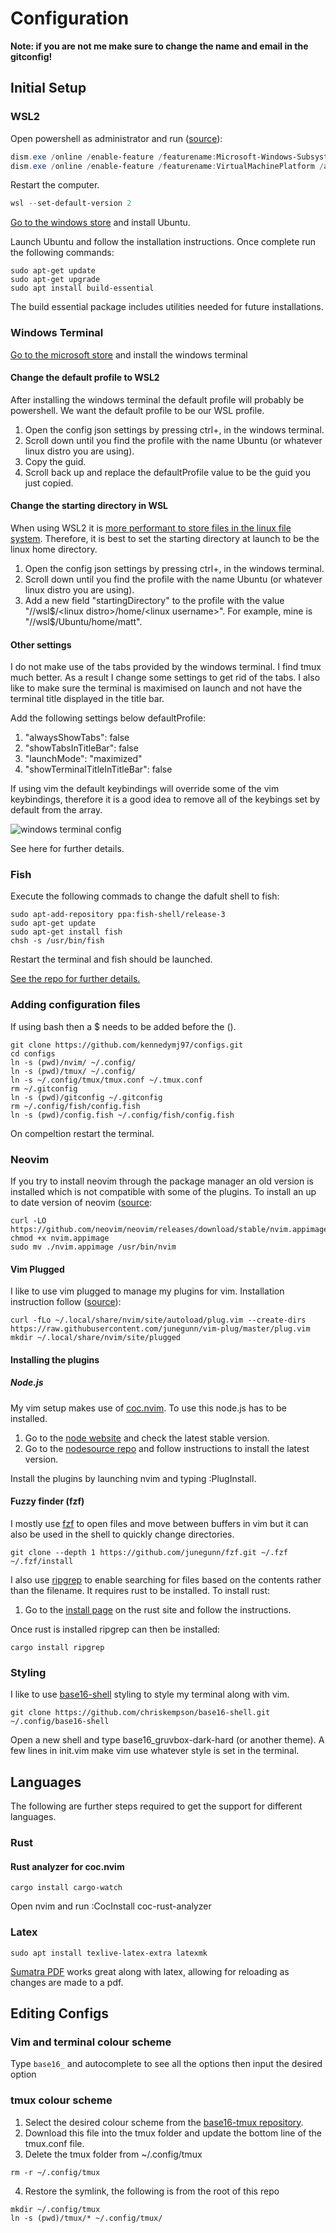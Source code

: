 # Configuration
**Note: if you are not me make sure to change the name and email in the gitconfig!**

## Initial Setup

### WSL2

Open powershell as administrator and run ([source](https://docs.microsoft.com/en-us/windows/wsl/install-win10)):
```powershell
dism.exe /online /enable-feature /featurename:Microsoft-Windows-Subsystem-Linux /all /norestart
dism.exe /online /enable-feature /featurename:VirtualMachinePlatform /all /norestart
```
Restart the computer.
```powershell
wsl --set-default-version 2
```

[Go to the windows store](https://aka.ms/wslstore) and install Ubuntu.

Launch Ubuntu and follow the installation instructions. Once complete run the following commands:

```shell
sudo apt-get update
sudo apt-get upgrade
sudo apt install build-essential
```

The build essential package includes utilities needed for future installations.

### Windows Terminal
[Go to the microsoft store](https://aka.ms/windowsterminal) and install the windows terminal


#### Change the default profile to WSL2
After installing the windows terminal the default profile will probably be powershell. We want the default profile to be our WSL profile.

1. Open the config json settings by pressing ctrl+, in the windows terminal.
2. Scroll down until you find the profile with the name Ubuntu (or whatever linux distro you are using).
3. Copy the guid.
4. Scroll back up and replace the defaultProfile value to be the guid you just copied.

#### Change the starting directory in WSL
When using WSL2 it is [more performant to store files in the linux file system](https://docs.microsoft.com/en-us/windows/wsl/compare-versions). Therefore, it is best to set the starting directory at launch to be the linux home directory.  

1. Open the config json settings by pressing ctrl+, in the windows terminal.
2. Scroll down until you find the profile with the name Ubuntu (or whatever linux distro you are using).
3. Add a new field "startingDirectory" to the profile with the value "//wsl$/<linux distro>/home/<linux username>". For example, mine is "//wsl$/Ubuntu/home/matt".

#### Other settings
I do not make use of the tabs provided by the windows terminal. I find tmux much better. As a result I change some settings to get rid of the tabs. I also like to make sure the terminal is maximised on launch and not have the terminal title displayed in the title bar.

Add the following settings below defaultProfile:
1. "alwaysShowTabs": false
2. "showTabsInTitleBar": false
3. "launchMode": "maximized"
4. "showTerminalTitleInTitleBar": false

If using vim the default keybindings will override some of the vim keybindings, therefore it is a good idea to remove all of the keybings set by default from the array.

![windows terminal config](./images/windows-terminal-config.png)

See here for further details.

### Fish
Execute the following commads to change the dafult shell to fish:

```shell
sudo apt-add-repository ppa:fish-shell/release-3
sudo apt-get update
sudo apt-get install fish
chsh -s /usr/bin/fish
```

Restart the terminal and fish should be launched.

[See the repo for further details.](https://github.com/fish-shell/fish-shell)

### Adding configuration files
If using bash then a $ needs to be added before the ().
```shell
git clone https://github.com/kennedymj97/configs.git
cd configs
ln -s (pwd)/nvim/ ~/.config/
ln -s (pwd)/tmux/ ~/.config/
ln -s ~/.config/tmux/tmux.conf ~/.tmux.conf
rm ~/.gitconfig
ln -s (pwd)/gitconfig ~/.gitconfig
rm ~/.config/fish/config.fish
ln -s (pwd)/config.fish ~/.config/fish/config.fish
```
On compeltion restart the terminal.

### Neovim
If you try to install neovim through the package manager an old version is installed which is not compatible with some of the plugins. To install an up to date version of neovim ([source](https://github.com/neovim/neovim/wiki/Installing-Neovim):

```shell
curl -LO https://github.com/neovim/neovim/releases/download/stable/nvim.appimage
chmod +x nvim.appimage
sudo mv ./nvim.appimage /usr/bin/nvim
```

#### Vim Plugged
I like to use vim plugged to manage my plugins for vim. Installation instruction follow ([source](https://github.com/neovim/neovim/wiki/Installing-Neovim)):
```shell
curl -fLo ~/.local/share/nvim/site/autoload/plug.vim --create-dirs https://raw.githubusercontent.com/junegunn/vim-plug/master/plug.vim
mkdir ~/.local/share/nvim/site/plugged
```

#### Installing the plugins
##### Node.js
My vim setup makes use of [coc.nvim](https://github.com/neoclide/coc.nvim). To use this node.js has to be installed.

1. Go to the [node website](https://www.nodejs.org/en/) and check the latest stable version.
2. Go to the [nodesource repo](https://github.com/nodesource/distributions#deb) and follow instructions to install the latest version.

Install the plugins by launching nvim and typing :PlugInstall.

#### Fuzzy finder (fzf)
I mostly use [fzf](https://github.com/neoclide/coc.nvim) to open files and move between buffers in vim but it can also be used in the shell to quickly change directories.  

```shell
git clone --depth 1 https://github.com/junegunn/fzf.git ~/.fzf
~/.fzf/install
```

I also use [ripgrep](https://github.com/BurntSushi/ripgrep) to enable searching for files based on the contents rather than the filename. It requires rust to be installed. To install rust:

1. Go to the [install page](https://www.rust-lang.org/tools/install) on the rust site and follow the instructions.

Once rust is installed ripgrep can then be installed:

```shell
cargo install ripgrep
```

### Styling
I like to use [base16-shell](https://github.com/chriskempson/base16-shell) styling to style my terminal along with vim.

```shell
git clone https://github.com/chriskempson/base16-shell.git ~/.config/base16-shell
```

Open a new shell and type base16_gruvbox-dark-hard (or another theme). A few lines in init.vim make vim use whatever style is set in the terminal.

## Languages
The following are further steps required to get the support for different languages.

### Rust
#### Rust analyzer for coc.nvim
```shell
cargo install cargo-watch
```
Open nvim and run :CocInstall coc-rust-analyzer

### Latex

```shell
sudo apt install texlive-latex-extra latexmk
```

[Sumatra PDF](https://www.sumatrapdfreader.org/free-pdf-reader.html) works great along with latex, allowing for reloading as changes are made to a pdf.

## Editing Configs

### Vim and terminal colour scheme
Type `base16_` and autocomplete to see all the options then input the desired option

### tmux colour scheme
1. Select the desired colour scheme from the [base16-tmux repository](https://github.com/mattdavis90/base16-tmux/tree/master/colors). 
2. Download this file into the tmux folder and update the bottom line of the tmux.conf file.
3. Delete the tmux folder from ~/.config/tmux
```shell
rm -r ~/.config/tmux
```
4. Restore the symlink, the following is from the root of this repo
```shell
mkdir ~/.config/tmux
ln -s (pwd)/tmux/* ~/.config/tmux/
```


